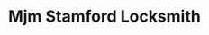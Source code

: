 ---
title: "Mjm Stamford Locksmith"
url: /stamford/mjm-stamford-locksmith/
shop: Schlüsseldienst
---